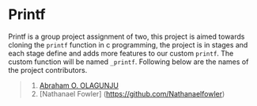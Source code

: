 # Printf

Printf is a group project assignment of two, this project is aimed towards cloning the ```printf``` function in c programming, the project is in stages and each stage define and adds more features to our custom ```printf```. The custom function will be named ```_printf```. Following below are the names of the project contributors.

> 1. [Abraham O. OLAGUNJU](https://github.com/OluwaninsolaAO)
> 2. [Nathanael Fowler] (https://github.com/Nathanaelfowler)
